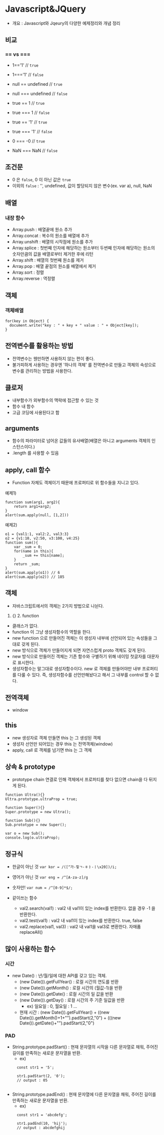 # Javascript&JQuery

- 개요 : Javascript와 Jqeury의 다양한 예제정리와 개념 정리

## 비교
### == vs ===
- 1=='1' // `true`
- 1==='1' // `false`

- null == undefined // `true`
- null === undefined // `false`
- true == 1 // `true`
- true === 1 // `false`
- true == '1' // `true`
- true === '1' // `false`

- 0 === -0 // `true`
- NaN === NaN // `false`

## 조건문
- 0 은 `false`, 0 이 아닌 값은 `true`
- 이외의 `false` : '', undefined, 값이 할당되지 않은 변수(ex. var a), null, NaN

## 배열
### 내장 함수
- Array.push : 배열끝에 원소 추가
- Array.concat : 복수의 원소를 배열에 추가
- Array.unshift : 배열의 시작점에 원소를 추가
- Array.splice : 첫번째 인자에 해당하는 원소부터 두번째 인자에 해당하는 원소의 숫자만큼의 값을 배열로부터 제거한 후에 리턴
- Array.shift : 배열의 첫번째 원소를 제거
- Array.pop : 배열 끝점의 원소를 배열에서 제거
- Array.sort : 정렬
- Array.reverse : 역정렬

## 객체
### 객체배열
```
for(key in Object) {
  document.write("key : " + key + " value : " + Object[key]);
}
```

## 전역변수를 활용하는 방법
- 전역변수는 웬만하면 사용하지 않는 편이 좋다.
- 불가피하게 사용하는 경우엔 '하나의 객체' 를 전역변수로 만들고 객체의 속성으로 변수를 관리하는 방법을 사용한다.

## 클로저
- 내부함수가 외부함수의 맥락에 접근할 수 있는 것
- 함수 내 함수
- 고급 코딩에 사용된다고 함

## arguments
- 함수의 파라미터로 넘어온 값들의 유사배열(배열은 아니고 arguments 객체의 인스턴스이다.)
- .length 를 사용할 수 있음
 
## apply, call 함수
- Function 자체도 객체이기 때문에 프로퍼티로 위 함수들을 지니고 있다.

예제1)
```
function sum(arg1, arg2){
    return arg1+arg2;
}
alert(sum.apply(null, [1,2]))
```

예제2)
```
o1 = {val1:1, val2:2, val3:3}
o2 = {v1:10, v2:50, v3:100, v4:25}
function sum(){
    var _sum = 0;
    for(name in this){
        _sum += this[name];
    }
    return _sum;
}
alert(sum.apply(o1)) // 6
alert(sum.apply(o2)) // 185
```

## 객체
- 자바스크립트에서의 객체는 2가지 방법으로 나뉜다.
1. {} 2. function
- 클래스가 없다.
- function 이 그냥 생성자함수의 역할을 한다.
- new function 으로 만들어진 객체는 이 생성자 내부에 선언되어 있는 속성들을 그대로 갖게 된다.
- new 방식으로 객체가 만들어지게 되면 자연스럽게 proto 객체도 갖게 된다.
- new 방식으로 만들어진 객체는 기존 함수와 구별하기 위해 네이밍 첫글자를 대문자로 표시한다.
- 생성자함수는 말그대로 생성자함수이다. new 로 객체를 만들어야만 내부 프로퍼티를 다룰 수 있다. 즉, 생성자함수를 선언만해놨다고 해서 그 내부를 control 할 수 없다.

## 전역객체
- window

## this
- new 생성자로 객체 만들면 this 는 그 생성된 객체
- 생성자 선언만 되어있는 경우 this 는 전역객체(window)
- apply, call 로 객체를 넘기면 this 는 그 객체

## 상속 & prototype
- prototype chain 연결로 인해 객체에서 프로퍼티를 찾다 없으면 chain을 다 뒤지게 된다.

```
function Ultra(){}
Ultra.prototype.ultraProp = true;
 
function Super(){}
Super.prototype = new Ultra();
 
function Sub(){}
Sub.prototype = new Super();
 
var o = new Sub();
console.log(o.ultraProp);
```

## 정규식
- 한글이 아닌 것
`var kor = /([^가-힣ㄱ-ㅎㅏ-ㅣ\x20])/i;`
- 영어가 아닌 것
`var eng = /^[A-za-z]/g`
- 숫자만!
`var num = /^[0-9]*$/;`

- 같이쓰는 함수
  - val2.search(val1) : val2 내 val1이 있는 index를 반환한다. 없을 경우 -1 을 반환한다.
  - val2.test(val1) : val2 내 val1이 있는 index를 반환한다. true, false
  - val2.replace(val1, val3) : val2 내 val1을 val3로 변환한다. 자매품 replaceAll()

## 많이 사용하는 함수

### 시간
  - new Date() : 년/월/일에 대한 API를 갖고 있는 객체.
    - (new Date()).getFullYear() : 로컬 시간의 연도를 반환
    - (new Date()).getMonth() : 로컬 시간의 (월값-1)을 반환 
    - (new Date()).getDate() : 로컬 시간의 일 값을 반환
    - (new Date()).getDay() : 로컬 시간의 주 기준 일값을 반환
      - ex) 일요일 : 0, 월요일 : 1 ...
    - 현재 시간 : (new Date()).getFullYear() + ((new Date()).getMonth()+1+"").padStart(2,"0") + (((new Date()).getDate()+"").padStart(2,"0")
    
 ### PAD
  - String.prototype.padStart() : 현재 문자열의 시작을 다른 문자열로 채워, 주어진 길이를 만족하는 새로운 문자열을 반환.
    - ex)
    ``` 
      const str1 = '5';
      
      str1.padStart(2, '0');
      // output : 05
      
    ```
  - String.prototype.padEnd() : 현재 문자열에 다른 문자열을 채워, 주어진 길이를 만족하는 새로운 문자열을 반환.
    - ex)
    ```
      const str1 = 'abcdefg';
      
      str1.padEnd(10, 'hij');
      // output : abcdefghij
    
    ```
      
